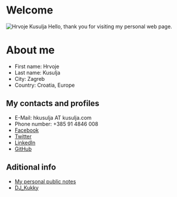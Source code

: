 # Welcome

![Hrvoje Kusulja](https://s.gravatar.com/avatar/117075a49420d1f4985f692f49f86fc9?s=80)
Hello, thank you for visiting my personal web page.

# About me

* First name: Hrvoje
* Last name: Kusulja
* City: Zagreb
* Country: Croatia, Europe

## My contacts and profiles

* E-Mail: hkusulja AT kusulja.com
* Phone number: +385 91 4846 008
* [Facebook](https://www.facebook.com/hkusulja)
* [Twitter](https://twitter.com/hkusulja)
* [LinkedIn](https://www.linkedin.com/in/hrvojekusulja/)
* [GitHub](https://github.com/hkusulja)

## Aditional info

* [My personal public notes](https://github.com/hkusulja/Notes/blob/master/README.md)
* [DJ_Kukky](http://dj-kukky.kusulja.com)
